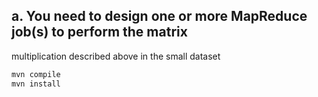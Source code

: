 ## a. You need to design one or more MapReduce job(s) to perform the matrix
multiplication described above in the small dataset

```bash
mvn compile
mvn install


```